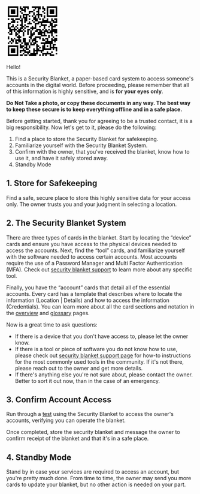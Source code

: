 ![QR Code](/qr-codes/contact-instructions-qr-code.png)

Hello!

This is a Security Blanket, a paper-based card system to access someone's accounts in the digital world. Before proceeding, please remember that all of this information is highly sensitive, and is **for your eyes only**. 

**Do Not Take a photo, or copy these documents in any way. The best way to keep these secure is to keep everything offline and in a safe place.**

Before getting started, thank you for agreeing to be a trusted contact, it is a big responsibility. Now let's get to it, please do the following:
1. Find a place to store the Security Blanket for safekeeping.
2. Familiarize yourself with the Security Blanket System.
3. Confirm with the owner, that you've received the blanket, know how to use it, and have it safely stored away.
4. Standby Mode

## 1. Store for Safekeeping

Find a safe, secure place to store this highly sensitive data for your access only. The owner trusts you and your judgment in selecting a location.

## 2. The Security Blanket System
There are three types of cards in the blanket. Start by locating the “device” cards and ensure you have access to the physical devices needed to access the accounts. Next, find the “tool” cards, and familiarize yourself with the software needed to access certain accounts. Most accounts require the use of a Password Manager and Multi Factor Authentication (MFA). Check out [security blanket support](./support/) to learn more about any specific tool. 

Finally, you have the “account” cards that detail all of the essential accounts. Every card has a template that describes where to locate the information (Location | Details) and how to access the information (Credentials). You can learn more about all the card sections and notation in the [overview](./card-overview.md) and [glossary](./glossary.md) pages.

Now is a great time to ask questions:
* If there is a device that you don't have access to, please let the owner know.
* If there is a tool or piece of software you do not know how to use, please check out [security blanket support page](./support/) for how-to instructions for the most commonly used tools in the community. If it's not there, please reach out to the owner and get more details.
* If there's anything else you're not sure about, please contact the owner. Better to sort it out now, than in the case of an emergency.

## 3. Confirm Account Access

Run through a [test](./contact-test-template.md) using the Security Blanket to access the owner's accounts, verifying you can operate the blanket.

Once completed, store the security blanket and message the owner to confirm receipt of the blanket and that it's in a safe place.

## 4. Standby Mode

Stand by in case your services are required to access an account, but you're pretty much done. From time to time, the owner may send you more cards to update your blanket, but no other action is needed on your part. 